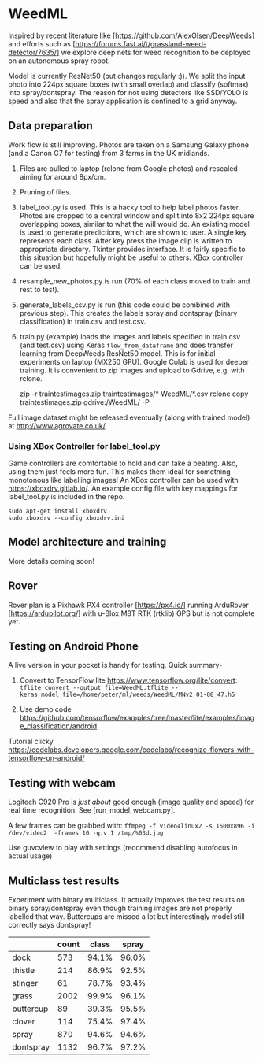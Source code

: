 # WeedML

Inspired by recent literature like [https://github.com/AlexOlsen/DeepWeeds] and efforts such as [https://forums.fast.ai/t/grassland-weed-detector/7635/] we explore deep nets for weed recognition to be deployed on an autonomous spray robot.

Model is currently ResNet50 (but changes regularly :)).  We split the input photo into 224px square boxes (with small overlap) and classify (softmax) into spray/dontspray.  The reason for not using detectors like SSD/YOLO is speed and also that the spray application is confined to a grid anyway.

## Data preparation
Work flow is still improving.  Photos are taken on a Samsung Galaxy phone (and a Canon G7 for testing) from 3 farms in the UK midlands.
1. Files are pulled to laptop (rclone from Google photos) and rescaled aiming for around 8px/cm.  
1. Pruning of files.
1. label_tool.py is used.  This is a hacky tool to help label photos faster.  Photos are cropped to a central window and split into 8x2 224px square overlapping boxes, similar to what the will would do.  An existing model is used to generate predictions, which are shown to user.  A single key represents each class.  After key press the image clip is written to appropriate directory.  Tkinter provides interface.  It is fairly specific to this situation but hopefully might be useful to others.  XBox controller can be used.
1. resample_new_photos.py is run (70% of each class moved to train and rest to test).
1. generate_labels_csv.py is run (this code could be combined with previous step).  This creates the labels spray and dontspray (binary classification) in train.csv and test.csv.
1. train.py (example) loads the images and labels specified in train.csv (and test.csv) using Keras `flow_from_dataframe` and does transfer learning from DeepWeeds ResNet50 model.  This is for initial experiments on laptop (MX250 GPU).  Google Colab is used for deeper training.  It is convenient to zip images and upload to Gdrive, e.g. with rclone.

    zip -r traintestimages.zip traintestimages/* WeedML/*.csv
    rclone copy traintestimages.zip gdrive:/WeedML/ -P

Full image dataset might be released eventually (along with trained model) at http://www.agrovate.co.uk/.

### Using XBox Controller for label_tool.py

Game controllers are comfortable to hold and can take a beating.  Also, using them just feels more fun.  This makes them ideal for something monotonous like labelling images!  An XBox controller can be used with https://xboxdrv.gitlab.io/.  An example config file with key mappings for label_tool.py is included in the repo.

    sudo apt-get install xboxdrv
    sudo xboxdrv --config xboxdrv.ini

## Model architecture and training

More details coming soon!

## Rover

Rover plan is a Pixhawk PX4 controller [https://px4.io/] running ArduRover [https://ardupilot.org/] with u-Blox M8T RTK (rtklib) GPS but is not complete yet.


## Testing on Android Phone

A live version in your pocket is handy for testing.  Quick summary-

1. Convert to TensorFlow lite https://www.tensorflow.org/lite/convert:
`tflite_convert --output_file=WeedML.tflite --keras_model_file=/home/peter/ml/weeds/WeedML/MNv2_01-08_47.h5`

1. Use demo code https://github.com/tensorflow/examples/tree/master/lite/examples/image_classification/android

Tutorial clicky https://codelabs.developers.google.com/codelabs/recognize-flowers-with-tensorflow-on-android/

## Testing with webcam

Logitech C920 Pro is *just about* good enough (image quality and speed) for real time recognition.  See [run_model_webcam.py].

A few frames can be grabbed with:
`ffmpeg -f video4linux2 -s 1600x896 -i /dev/video2  -frames 10 -q:v 1 /tmp/%03d.jpg`

Use guvcview to play with settings (recommend disabling autofocus in actual usage)


## Multiclass test results
Experiment with binary multiclass.  It actually improves the test results on binary spray/dontspray even though 
training images are not properly labelled that way.  Buttercups are missed a lot but interestingly model still correctly says dontspray!

|           | count | class | spray |
|-----------|-------|-------|-------|
| dock      | 573   | 94.1% | 96.0% |
| thistle   | 214   | 86.9% | 92.5% |
| stinger   | 61    | 78.7% | 93.4% |
| grass     | 2002  | 99.9% | 96.1% |
| buttercup | 89    | 39.3% | 95.5% |
| clover    | 114   | 75.4% | 97.4% |
| spray     | 870   | 94.6% | 94.6% |
| dontspray | 1132  | 96.7% | 97.2% |
